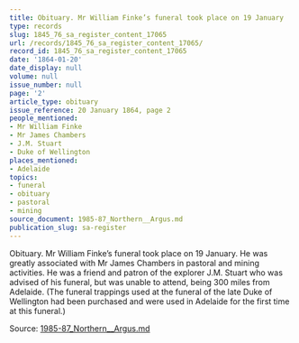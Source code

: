 ```yaml
---
title: Obituary. Mr William Finke’s funeral took place on 19 January
type: records
slug: 1845_76_sa_register_content_17065
url: /records/1845_76_sa_register_content_17065/
record_id: 1845_76_sa_register_content_17065
date: '1864-01-20'
date_display: null
volume: null
issue_number: null
page: '2'
article_type: obituary
issue_reference: 20 January 1864, page 2
people_mentioned:
- Mr William Finke
- Mr James Chambers
- J.M. Stuart
- Duke of Wellington
places_mentioned:
- Adelaide
topics:
- funeral
- obituary
- pastoral
- mining
source_document: 1985-87_Northern__Argus.md
publication_slug: sa-register
---
```


Obituary.  Mr William Finke’s funeral took place on 19 January.  He was greatly associated with Mr James Chambers in pastoral and mining activities.  He was a friend and patron of the explorer J.M. Stuart who was advised of his funeral, but was unable to attend, being 300 miles from Adelaide.  (The funeral trappings used at the funeral of the late Duke of Wellington had been purchased and were used in Adelaide for the first time at this funeral.)

Source: [1985-87_Northern__Argus.md](/downloads/markdown/1985-87_Northern__Argus.md)
